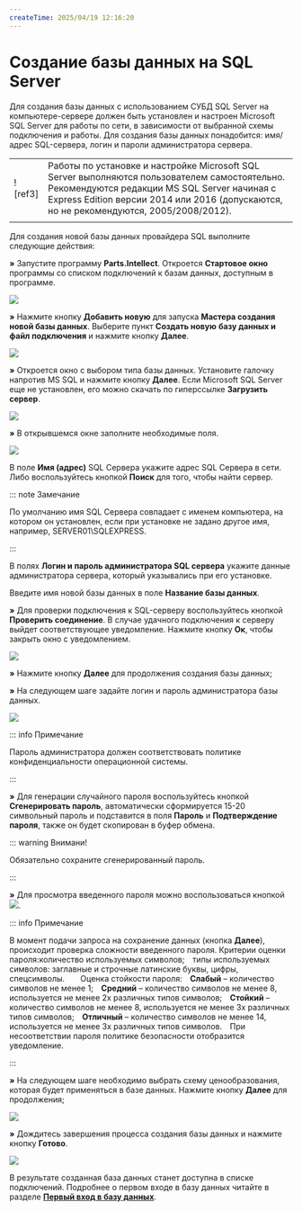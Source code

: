 ```yaml
---
createTime: 2025/04/19 12:16:20
---
```

# Создание базы данных на SQL Server
Для создания базы данных с использованием СУБД SQL Server на компьютере-сервере должен быть установлен и настроен Microsoft SQL Server для работы по сети, в зависимости от выбранной схемы подключения и работы. Для создания базы данных понадобится: имя/адрес SQL-сервера, логин и пароли администратора сервера.

|||
| :- | :- |
|![ref3]|Работы по установке и настройке Microsoft SQL Server выполняются пользователем самостоятельно. Рекомендуются редакции MS SQL Server начиная с Express Edition версии 2014 или 2016 (допускаются, но не рекомендуются, 2005/2008/2012).|
|||

Для создания новой базы данных провайдера SQL выполните следующие действия:

**»** Запустите программу **Parts.Intellect**. Откроется **Стартовое окно** программы со списком подключений к базам данных, доступным в программе.

![](../../../assets/guide/drex_sozdanie_bazy_dannykh_na_sql_server_screen.png)

**»** Нажмите кнопку **Добавить новую** для запуска **Мастера создания новой базы данных**. Выберите пункт **Создать новую** **базу данных и файл подключения** и нажмите кнопку **Далее**.

![](../../../assets/guide/Aspose.Words.6f13226c-9016-4dda-be57-653ed66d987a.057.png)

**»** Откроется окно с выбором типа базы данных. Установите галочку напротив MS SQL и нажмите кнопку **Далее**. Если Microsoft SQL Server еще не установлен, его можно скачать по гиперссылке **Загрузить сервер**.

![](../../../assets/guide/Aspose.Words.6f13226c-9016-4dda-be57-653ed66d987a.058.png)

**»** В открывшемся окне заполните необходимые поля.

![](../../../assets/guide/Aspose.Words.6f13226c-9016-4dda-be57-653ed66d987a.059.png)

В поле **Имя (адрес)** SQL Сервера укажите адрес SQL Сервера в сети. Либо воспользуйтесь кнопкой **Поиск** для того, чтобы найти сервер.

::: note Замечание

По умолчанию имя SQL Сервера совпадает с именем компьютера, на котором он установлен, если при установке не задано другое имя, например, SERVER01\SQLEXPRESS.

:::

В полях **Логин и пароль администратора SQL сервера** укажите данные администратора сервера, который указывались при его установке.

Введите имя новой базы данных в поле **Название базы данных**.

**»** Для проверки подключения к SQL-серверу воспользуйтесь кнопкой **Проверить соединение**. В случае удачного подключения к серверу выйдет соответствующее уведомление. Нажмите кнопку **Ок**, чтобы закрыть окно с уведомлением.

![](../../../assets/guide/Aspose.Words.6f13226c-9016-4dda-be57-653ed66d987a.060.png)

**»** Нажмите кнопку **Далее** для продолжения создания базы данных;

**»** На следующем шаге задайте логин и пароль администратора базы данных.

![](../../../assets/guide/Aspose.Words.6f13226c-9016-4dda-be57-653ed66d987a.061.png)

::: info Примечание

Пароль администратора должен соответствовать политике конфиденциальности операционной системы.

:::

**»** Для генерации случайного пароля воспользуйтесь кнопкой **Сгенерировать пароль**, автоматически сформируется 15-20 символьный пароль и подставится в поля **Пароль** и **Подтверждение пароля**, также он будет скопирован в буфер обмена.

::: warning Внимани!

Обязательно сохраните сгенерированный пароль.

:::

**»** Для просмотра введенного пароля можно воспользоваться кнопкой ![](../../../assets/guide/Aspose.Words.6f13226c-9016-4dda-be57-653ed66d987a.062.png).

::: info Примечание

В момент подачи запроса на сохранение данных (кнопка **Далее**), происходит проверка сложности введенного пароля. Критерии оценки пароля:количество используемых символов;&emsp;типы используемых символов: заглавные и строчные латинские буквы, цифры, спецсимволы.&emsp;&emsp;Оценка стойкости пароля:&emsp;**Слабый** – количество символов не менее 1;&emsp;**Средний** – количество символов не менее 8, используется не менее 2х различных типов символов;&emsp;**Стойкий** – количество символов не менее 8, используется не менее 3х различных типов символов;&emsp;**Отличный** – количество символов не менее 14, используется не менее 3х различных типов символов.&emsp;При несоответствии пароля политике безопасности отобразится уведомление.

:::

**»** На следующем шаге необходимо выбрать схему ценообразования, которая будет применяться в базе данных. Нажмите кнопку **Далее** для продолжения;

![](../../../assets/guide/Aspose.Words.6f13226c-9016-4dda-be57-653ed66d987a.063.png)

**»** Дождитесь завершения процесса создания базы данных и нажмите кнопку **Готово**.

![](../../../assets/guide/Aspose.Words.6f13226c-9016-4dda-be57-653ed66d987a.064.png)

В результате созданная база данных станет доступна в списке подключений. Подробнее о первом входе в базу данных читайте в разделе [**Первый вход в базу данных**](#8ac3d2fb-4a2c-4a91-a9a3-3a5c653900a1).